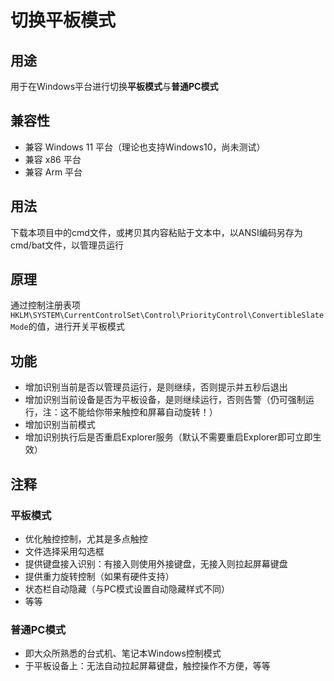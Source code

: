 # 切换平板模式
## 用途
用于在Windows平台进行切换**平板模式**与**普通PC模式**
## 兼容性
- 兼容 Windows 11 平台（理论也支持Windows10，尚未测试）
- 兼容 x86 平台
- 兼容 Arm 平台
## 用法
下载本项目中的cmd文件，或拷贝其内容粘贴于文本中，以ANSI编码另存为cmd/bat文件，以管理员运行
## 原理
通过控制注册表项`HKLM\SYSTEM\CurrentControlSet\Control\PriorityControl\ConvertibleSlateMode`的值，进行开关平板模式
## 功能
- 增加识别当前是否以管理员运行，是则继续，否则提示并五秒后退出
- 增加识别当前设备是否为平板设备，是则继续运行，否则告警（仍可强制运行，注：这不能给你带来触控和屏幕自动旋转！）
- 增加识别当前模式
- 增加识别执行后是否重启Explorer服务（默认不需要重启Explorer即可立即生效）

## 注释
### 平板模式
- 优化触控控制，尤其是多点触控
- 文件选择采用勾选框
- 提供键盘接入识别：有接入则使用外接键盘，无接入则拉起屏幕键盘
- 提供重力旋转控制（如果有硬件支持）
- 状态栏自动隐藏（与PC模式设置自动隐藏样式不同）
- 等等
### 普通PC模式
- 即大众所熟悉的台式机、笔记本Windows控制模式
- 于平板设备上：无法自动拉起屏幕键盘，触控操作不方便，等等
